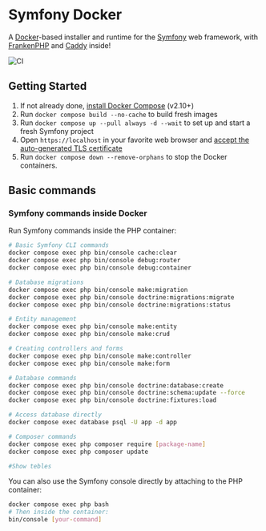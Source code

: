 # Symfony Docker

A [Docker](https://www.docker.com/)-based installer and runtime for the [Symfony](https://symfony.com) web framework,
with [FrankenPHP](https://frankenphp.dev) and [Caddy](https://caddyserver.com/) inside!

![CI](https://github.com/dunglas/symfony-docker/workflows/CI/badge.svg)

## Getting Started

1. If not already done, [install Docker Compose](https://docs.docker.com/compose/install/) (v2.10+)
2. Run `docker compose build --no-cache` to build fresh images
3. Run `docker compose up --pull always -d --wait` to set up and start a fresh Symfony project
4. Open `https://localhost` in your favorite web browser and [accept the auto-generated TLS certificate](https://stackoverflow.com/a/15076602/1352334)
5. Run `docker compose down --remove-orphans` to stop the Docker containers.

## Basic commands

### Symfony commands inside Docker

Run Symfony commands inside the PHP container:

```bash
# Basic Symfony CLI commands
docker compose exec php bin/console cache:clear
docker compose exec php bin/console debug:router
docker compose exec php bin/console debug:container

# Database migrations
docker compose exec php bin/console make:migration
docker compose exec php bin/console doctrine:migrations:migrate
docker compose exec php bin/console doctrine:migrations:status

# Entity management
docker compose exec php bin/console make:entity
docker compose exec php bin/console make:crud

# Creating controllers and forms
docker compose exec php bin/console make:controller
docker compose exec php bin/console make:form

# Database commands
docker compose exec php bin/console doctrine:database:create
docker compose exec php bin/console doctrine:schema:update --force
docker compose exec php bin/console doctrine:fixtures:load

# Access database directly
docker compose exec database psql -U app -d app

# Composer commands
docker compose exec php composer require [package-name]
docker compose exec php composer update

#Show tebles
```

You can also use the Symfony console directly by attaching to the PHP container:

```bash
docker compose exec php bash
# Then inside the container:
bin/console [your-command]
```
